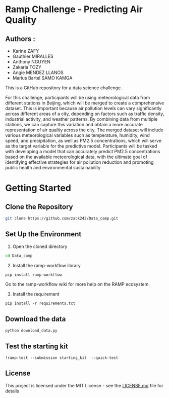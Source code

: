 # Ramp Challenge - Predicting Air Quality

## Authors : 

- Karine ZAFY
- Gauthier MIRALLES
- Anthony NGUYEN
- Zakaria TOZY 
- Angie MENDEZ LLANOS
- Marius Bartel SAMO KAMGA


This is a GitHub repository for a data science challenge.

For this challenge, participants will be using meteorological data from different stations in Beijing, which will be merged to create a comprehensive dataset. This is important because air pollution levels can vary significantly across different areas of a city, depending on factors such as traffic density, industrial activity, and weather patterns. By combining data from multiple stations, we can capture this variation and obtain a more accurate representation of air quality across the city.
The merged dataset will include various meteorological variables such as temperature, humidity, wind speed, and precipitation, as well as PM2.5 concentrations, which will serve as the target variable for the predictive model. Participants will be tasked with developing a model that can accurately predict PM2.5 concentrations based on the available meteorological data, with the ultimate goal of identifying effective strategies for air pollution reduction and promoting public health and environmental sustainability

# Getting Started

## Clone the Repository

```bash
git clone https://github.com/zack242/Data_camp.git
```

## Set Up the Environment

1. Open the cloned directory

```bash
cd Data_camp
```

2. Install the ramp-workflow library

```bash
pip install ramp-workflow
```

Go to the ramp-workflow wiki for more help on the RAMP ecosystem.

3. Install the requirement

```
pip install -r requirements.txt
```

## Download the data

```
python download_data.py
```

## Test the starting kit

```
!ramp-test --submission starting_kit  --quick-test
```

## License

This project is licensed under the MIT License - see the [LICENSE.md](LICENSE.md) file for details
